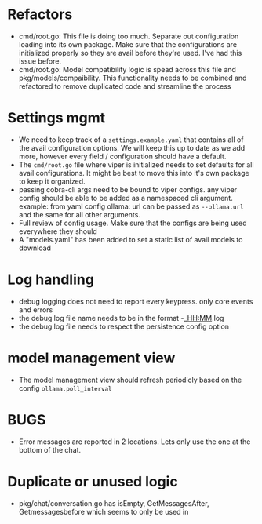 # Refactors
- cmd/root.go: This file is doing too much. Separate out configuration loading into its own package. Make sure that the configurations are initialized properly so they are avail before they're used. I've had this issue before.
- cmd/root.go: Model compatibility logic is spead across this file and pkg/models/compaibility. This functionality needs to be combined and refactored to remove duplicated code and streamline the process


# Settings mgmt
- We need to keep track of a `settings.example.yaml` that contains all of the avail configuration options. We will keep this up to date as we add more, however every field / configuration should have a default.
- The `cmd/root.go` file where viper is initialized needs to set defaults for all avail configurations. It might be best to move this into it's own package to keep it organized.
- passing cobra-cli args need to be bound to viper configs. any viper config should be able to be added as a namespaced cli argument. example: from yaml config ollama: url can be passed as `--ollama.url` and the same for all other arguments.
- Full review of config usage. Make sure that the configs are being used everywhere they should
- A "models.yaml" has been added to set a static list of avail models to download

# Log handling
- debug logging does not need to report every keypress. only core events and errors
- the debug log file name needs to be in the format <NAME>-<YYYYMMDD>_<HH:MM>.log
- the debug log file needs to respect the persistence config option

# model management view
- The model management view should refresh periodicly based on the config `ollama.poll_interval`


# BUGS
- Error messages are reported in 2 locations. Lets only use the one at the bottom of the chat.

# Duplicate or unused logic
- pkg/chat/conversation.go has isEmpty, GetMessagesAfter, Getmessagesbefore which seems to only be used in